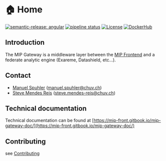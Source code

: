 # 🏠 Home

[![semantic-release: angular](https://img.shields.io/badge/semantic--release-angular-e10079?logo=semantic-release)](https://github.com/semantic-release/semantic-release) [![pipeline status](https://gitlab.com/sibmip/gateway/badges/main/pipeline.svg)](https://gitlab.com/sibmip/gateway/-/commits/main) [![License](https://img.shields.io/badge/license-Apache--2.0-blue.svg)](http://www.apache.org/licenses/LICENSE-2.0) [![DockerHub](https://img.shields.io/badge/docker-hbpmip%2Fgateway-008bb8.svg)](https://hub.docker.com/r/hbpmip/gateway/)

## Introduction

The MIP Gateway is a middleware layer between the [MIP Frontend](https://github.com/HBPMedical/portal-frontend) and a federate analytic engine (Exareme, Datashield, etc...).

## Contact

* [Manuel Spuhler](https://github.com/nicedexter) ([manuel.spuhler@chuv.ch](mailto:manuel.spuhler@chuv.ch))
* [Steve Mendes Reis](https://github.com/M4n0x) ([steve.mendes-reis@chuv.ch](mailto:steve.mendes-reis@chuv.ch))

## Technical documentation

Technical documentation can be found at [https://mip-front.gitbook.io/mip-gateway-doc/](https://mip-front.gitbook.io/mip-gateway-doc/)

## Contributing
see [Contributing](./contributing.md)
